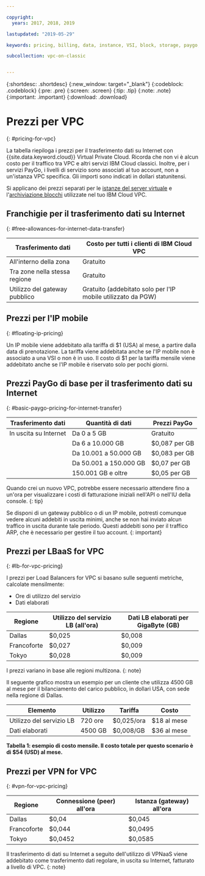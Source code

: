 ```yaml
---

copyright:
  years: 2017, 2018, 2019

lastupdated: "2019-05-29"

keywords: pricing, billing, data, instance, VSI, block, storage, paygo, transfer, floating, server, VPC, allowance, gateway, egress, minimal charges, ARP, traffic

subcollection: vpc-on-classic


---
```


{:shortdesc: .shortdesc}
{:new_window: target="_blank"}
{:codeblock: .codeblock}
{:pre: .pre}
{:screen: .screen}
{:tip: .tip}
{:note: .note}
{:important: .important}
{:download: .download}


# Prezzi per VPC
{: #pricing-for-vpc}

La tabella riepiloga i prezzi per il trasferimento dati su Internet con {{site.data.keyword.cloud}} Virtual Private Cloud. Ricorda che non vi è alcun costo per il traffico tra VPC e altri servizi IBM Cloud classici. Inoltre, per i servizi PayGo, i livelli di servizio sono associati al tuo account, non a un'istanza VPC specifica. Gli importi sono indicati in dollari statunitensi.

Si applicano dei prezzi separati per le [istanze del server virtuale](/docs/vpc-on-classic?topic=vpc-on-classic-pricing-for-virtual-servers-for-vpc) e l'[archiviazione blocchi](/docs/vpc-on-classic?topic=vpc-on-classic-block-storage-pricing) utilizzate nel tuo IBM Cloud VPC.

## Franchigie per il trasferimento dati su Internet
{: #free-allowances-for-internet-data-transfer}

| Trasferimento dati |  Costo per tutti i clienti di IBM Cloud VPC |
|---------------|------------------|
| All'interno della zona | Gratuito |
| Tra zone nella stessa regione | Gratuito |
| Utilizzo del gateway pubblico | Gratuito (addebitato solo per l'IP mobile utilizzato da PGW) |

## Prezzi per l'IP mobile
{: #floating-ip-pricing}

Un IP mobile viene addebitato alla tariffa di $1 (USA) al mese, a partire dalla data di prenotazione. La tariffa viene addebitata anche se l'IP mobile non è associato a una VSI o non è in uso. Il costo di $1 per la tariffa mensile viene addebitato anche se l'IP mobile è riservato solo per pochi giorni.

## Prezzi PayGo di base per il trasferimento dati su Internet
{: #basic-paygo-pricing-for-internet-transfer}

| Trasferimento dati | Quantità di dati | Prezzi PayGo |
|-----------|-----------|------------------|
| In uscita su Internet |  Da 0 a 5 GB | Gratuito |
|  | Da 6 a 10.000 GB | $0,087 per GB |
|  | Da 10.001 a 50.000 GB | $0,083 per GB |
|  | Da 50.001 a 150.000 GB | $0,07 per GB |
|  | 150.001 GB e oltre | $0,05 per GB |


Quando crei un nuovo VPC, potrebbe essere necessario attendere fino a un'ora per visualizzare i costi di fatturazione iniziali nell'API o nell'IU della console.
{: tip}

Se disponi di un gateway pubblico o di un IP mobile, potresti comunque vedere alcuni addebiti in uscita minimi, anche se non hai inviato alcun traffico in uscita durante tale periodo. Questi addebiti sono per il traffico ARP, che è necessario per gestire il tuo account.
{: important}

## Prezzi per LBaaS for VPC
{: #lb-for-vpc-pricing}

I prezzi per Load Balancers for VPC si basano sulle seguenti metriche, calcolate mensilmente:
* Ore di utilizzo del servizio
* Dati elaborati


| Regione | Utilizzo del servizio LB (all'ora) | Dati LB elaborati per GigaByte (GB) |
|------------|--------------------------|-------------------------|
| Dallas | $0,025 | $0,008 |
| Francoforte | $0,027 | $0,009 |
| Tokyo | $0,028 | $0,009 |

I prezzi variano in base alle regioni multizona.
{: note}

Il seguente grafico mostra un esempio per un cliente che utilizza 4500 GB al mese per il bilanciamento del carico pubblico, in dollari USA, con sede nella regione di Dallas.

| Elemento | Utilizzo | Tariffa | Costo |
|---------|--------|---------|---------|          
| Utilizzo del servizio LB | 720 ore| $0,025/ora | $18 al mese |
| Dati elaborati| 4500 GB  |  $0,008/GB | $36 al mese|

**Tabella 1: esempio di costo mensile. Il costo totale per questo scenario è di $54 (USD) al mese.**


## Prezzi per VPN for VPC
{: #vpn-for-vpc-pricing}

| Regione | Connessione (peer) all'ora | Istanza (gateway) all'ora |
|------------|--------------------------|-------------------------|
| Dallas | $0,04 | $0,045 |
| Francoforte | $0,044 | $0,0495 |
| Tokyo | $0,0452 | $0,0585 |

Il trasferimento di dati su Internet a seguito dell'utilizzo di VPNaaS viene addebitato come trasferimento dati regolare, in uscita su Internet, fatturato a livello di VPC.
{: note}
